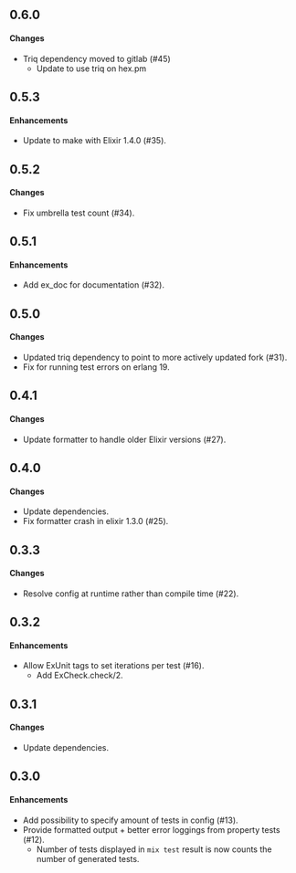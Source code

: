 0.6.0
------
#### Changes
* Triq dependency moved to gitlab (#45)
    - Update to use triq on hex.pm

0.5.3
------
#### Enhancements
* Update to make with Elixir 1.4.0 (#35).

0.5.2
------
#### Changes
* Fix umbrella test count (#34).

0.5.1
------
#### Enhancements
* Add ex_doc for documentation (#32).

0.5.0
------
#### Changes
* Updated triq dependency to point to more actively updated fork (#31).
* Fix for running test errors on erlang 19.

0.4.1
------
#### Changes
* Update formatter to handle older Elixir versions (#27).

0.4.0
------
#### Changes
* Update dependencies.
* Fix formatter crash in elixir 1.3.0 (#25).

0.3.3
------
#### Changes
* Resolve config at runtime rather than compile time (#22).

0.3.2
------
#### Enhancements
* Allow ExUnit tags to set iterations per test (#16).
   - Add ExCheck.check/2.

0.3.1
------
#### Changes
* Update dependencies.

0.3.0
------
#### Enhancements
* Add possibility to specify amount of tests in config (#13).
* Provide formatted output + better error loggings from property tests (#12).
   - Number of tests displayed in `mix test` result is now counts the number of generated tests.
